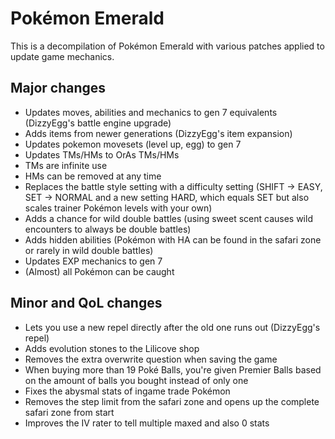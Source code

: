 # Pokémon Emerald

This is a decompilation of Pokémon Emerald with various patches applied to update game mechanics.

## Major changes

- Updates moves, abilities and mechanics to gen 7 equivalents (DizzyEgg's battle engine upgrade)
- Adds items from newer generations (DizzyEgg's item expansion)
- Updates pokemon movesets (level up, egg) to gen 7
- Updates TMs/HMs to OrAs TMs/HMs
- TMs are infinite use
- HMs can be removed at any time
- Replaces the battle style setting with a difficulty setting (SHIFT -> EASY, SET -> NORMAL and a new setting HARD, which equals SET but also scales trainer Pokémon levels with your own)
- Adds a chance for wild double battles (using sweet scent causes wild encounters to always be double battles)
- Adds hidden abilities (Pokémon with HA can be found in the safari zone or rarely in wild double battles)
- Updates EXP mechanics to gen 7
- (Almost) all Pokémon can be caught

## Minor and QoL changes

- Lets you use a new repel directly after the old one runs out (DizzyEgg's repel)
- Adds evolution stones to the Lilicove shop
- Removes the extra overwrite question when saving the game
- When buying more than 19 Poké Balls, you're given Premier Balls based on the amount of balls you bought instead of only one
- Fixes the abysmal stats of ingame trade Pokémon
- Removes the step limit from the safari zone and opens up the complete safari zone from start
- Improves the IV rater to tell multiple maxed and also 0 stats
